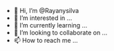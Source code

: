- 👋 Hi, I’m @Rayanysilva
- 👀 I’m interested in ...
- 🌱 I’m currently learning ...
- 💞️ I’m looking to collaborate on ...
- 📫 How to reach me ...

<!---
Rayanysilva/Rayanysilva is a ✨ special ✨ repository because its `README.md` (this file) appears on your GitHub profile.
You can click the Preview liSnap a picture using your computer's camera. While we  seeing your face, all we really need is a photo of your valid academic ID or other proof of current academic status.nk to take a look at your changes.
--->
